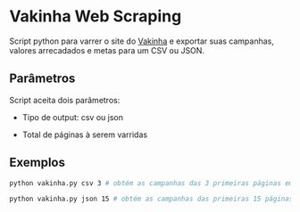# Vakinha Web Scraping

Script python para varrer o site do [Vakinha](https://www.vakinha.com.br/) e exportar suas campanhas, valores arrecadados e metas para um CSV ou JSON.

## Parâmetros

Script aceita dois parâmetros:

- Tipo de output: csv ou json

- Total de páginas à serem varridas

## Exemplos

```bash
python vakinha.py csv 3 # obtém as campanhas das 3 primeiras páginas em CSV
```

```bash
python vakinha.py json 15 # obtém as campanhas das primeiras 15 páginas em JSON
```
